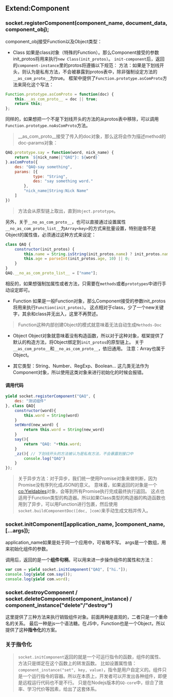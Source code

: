 ## Extend:Component

### socket.registerComponent(component_name, document_data, component_obj);

component_obj接受Function以及Object类型：

* Class
如果是class对象（特殊的Function）。那么Component接受的参数init_protos将用来执行`new Class(init_protos)`。
`init-component`后，返回的`component-instance`里的protos将遵循以下规范：
方法：如果是下划线开头，则认为是私有方法，不会被暴露到protos表中，除非强制设定方法的`__as_com_proto__`为true。
框架中提供了`Function.prototype.asComProto`方法来简化这个写法：
```js
Function.prototype.asComProto = function(doc) {
	this.__as_com_proto__ = doc || true;
	return this;
};
```
同样的，如果想把一个不是下划线开头的方法的从protos表中移除，可以调用`Function.prototype.noAsComProto`方法。

> __as_com_proto__接受了传入的doc对象，那么这将会作为描述method的doc-params对象：
```js
QAQ.prototype.say = function(word, nick_name) {
	return `${nick_name||"QAQ"}: ${word}`
}.asComProto({
	des: "QAQ-say something",
	params: [{
			type: "String",
			des: "say something word."
		},
		"nick_name|String:Nick Name"
	]
})
```

> 方法会从原型链上取出，直到`Object.prototype`。

另外，关于`__no_as_com_proto__`，也可以直接通过设置属性`__no_as_com_proto_list__`为`Array<key>`的方式来批量设置，特别是值不是Object的属性值，必须通过这种方式来设定：
```js
class QAQ {
	constructor(init_protos) {
		this.name = String.isString(init_protos.name) ? init_protos.name : "";
		this.age = parseInt(init_protos.age, 10) || 0;
	}
}
QAQ.__no_as_com_proto_list__ = ["name"];
```
相反的，如果想强制加属性或者方法，只需要在`methods`或者`prototypes`中进行手动设定即可。

* Function
如果是一般Function对象，那么Component接受的参数init_protos将用来执行`Function(init_protos)`。
这点相对于class，少了一个new关键字，其余和class并无出入，这里不再赘述。

> Function这种内部创建Object的模式就意味着无法自动生成`Methods-Doc`

* Object
Object对象就意味着没有构造函数，所以对于这种对象，框架提供了默认的构造方法，将Object绑定到`init_protos`的原型链上。
关于`__as_com_proto__`和`__no_as_com_proto__`，依旧通用。
注意：Array也属于Object。

* 其它类型：String、Number、RegExp、Boolean...
这几类无法作为Component对象，所以使用这类对象来进行初始化的时候会报错。

#### 调用代码

```js
yield socket.registerComponent("QAQ", {
	des: "测试组件"
}, class QAQ{
	constructor(word){
		this.word = String(word)
	}
	setWord(new_word) {
		return this.word = String(new_word)
	}
	say(){
		return "QAQ: "+this.word;
	}
	_zz(){ // 下划线开头的方法被认为是私有方法，不会暴露到接口中
		console.log("QAQ")
	}
});
```

> 关于异步方法：对于异步，我们统一使用Promise对象来做判断，因为Promise没有序列化成JSON的意义。
意味着，如果返回的对象是一个[co:Yieldables](//github.com/tj/co#yieldables)对象，会等到所有Promise执行完成最终执行返回。
这点也适用于Function类型的构造器。所以如果Class类型的构造器的构造函数也用到了异步，可以用Function进行包裹，然后使用`socket.buildComponentDoc([doc, ]com)`来手动生成文档并传入。


### socket.initComponent([application_name, ]component_name, [...args]);

application_name如果是处于同一个应用中，可省略不写。
args是一个数组，用来初始化组件的参数。

调用后，返回的是一个**组件句柄**，可以用来进一步操作组件的属性和方法：
```js
var com = yield socket.initComponent("QAQ", ["hi."]);
console.log(yield com.say());
console.log(yield com.word);
```

### socket.destroyComponent / socket.deleteComponent(component_instance) / component_instance("delete"/"destroy")

这里提供了三种方法来执行销毁组件对象。前面两种是直观的，二者只是一个重命名的关系。
最后一种是js一个语法糖。在JS中，Function也是一个Object，所以提供了这种**指令化**的方案。

### 关于指令化
> `socket.initComponent`返回的就是一个可运行指令的函数，组件的属性、方法只是绑定在这个函数上的转发函数。
比如设置属性值：`component_instance("set", key, value)`，指令是用户自定义的。组件只是一个运行指令的容器。所以在本质上，开发者可以开发出各种组件，即便是远程运行代码也不是不行。
只是在Nodejs版本的`GQ-core`中，综合了效率、学习代价等因素，给出了这套体系。